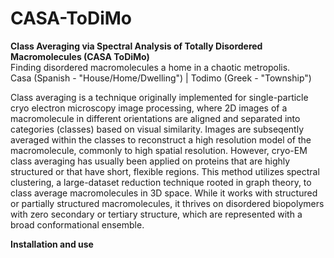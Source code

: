 # CASA-ToDiMo

**Class Averaging via Spectral Analysis of Totally Disordered Macromolecules (CASA ToDiMo)** <br />
Finding disordered macromolecules a home in a chaotic metropolis. <br /> 
Casa (Spanish - "House/Home/Dwelling") | Todimo (Greek - "Township") <br />

Class averaging is a technique originally implemented for single-particle cryo electron microscopy image processing, where 2D images of a macromolecule in different orientations are aligned and separated into categories (classes) based on visual similarity. Images are subseqently averaged within the classes to reconstruct a high resolution model of the macromolecule, commonly to high spatial resolution. However, cryo-EM class averaging has usually been applied on proteins that are highly structured or that have short, flexible regions. This method utilizes spectral clustering, a large-dataset reduction technique rooted in graph theory, to class average macromolecules in 3D space. While it works with structured or partially structured macromolecules, it thrives on disordered biopolymers with zero secondary or tertiary structure, which are represented with a broad conformational ensemble. <br />

**Installation and use** <br />

